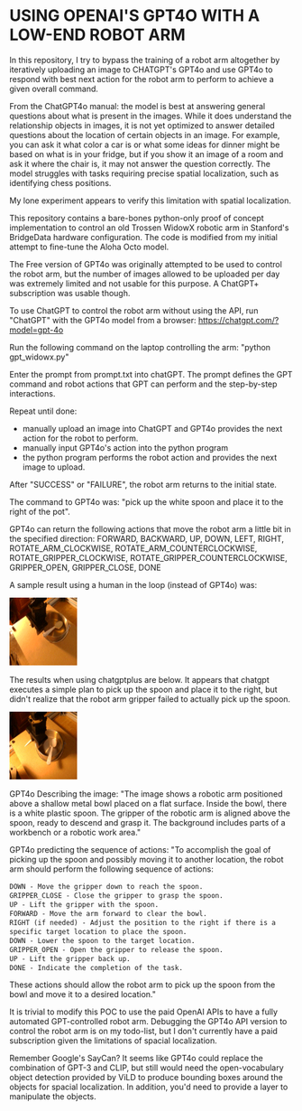 # USING OPENAI'S GPT4O WITH A LOW-END ROBOT ARM

In this repository, I try to bypass the training of a robot arm altogether
by iteratively uploading an image to CHATGPT's GPT4o and use GPT4o to 
respond with best next action for the robot arm to perform to achieve a 
given overall command.

From the ChatGPT4o manual: the model is best at answering general questions about 
what is present in the images. While it does understand the relationship 
objects in images, it is not yet optimized to answer detailed questions 
about the location of certain objects in an image. For example, you can 
ask it what color a car is or what some ideas for dinner might be based 
on what is in your fridge, but if you show it an image of a room and ask 
it where the chair is, it may not answer the question correctly. The model 
struggles with tasks requiring precise spatial localization, such as 
identifying chess positions. 

My lone experiment appears to verify this limitation with spatial localization.

This repository contains a bare-bones python-only proof of concept implementation 
to control an old Trossen WidowX robotic arm in Stanford's BridgeData hardware 
configuration.  The code is modified from my initial attempt to fine-tune 
the Aloha Octo model.

The Free version of GPT4o was originally attempted to be used to control
the robot arm, but the number of images allowed to be uploaded per day was 
extremely limited and not usable for this purpose.  A ChatGPT+ subscription 
was usable though.

To use ChatGPT to control the robot arm without using the API, run "ChatGPT" 
with the GPT4o model from a browser:
https://chatgpt.com/?model=gpt-4o 

Run the following command on the laptop controlling the arm:
"python gpt_widowx.py"

Enter the prompt from prompt.txt into chatGPT. The prompt defines the 
GPT command and robot actions that GPT can perform and the step-by-step
interactions.

Repeat until done:
  - manually upload an image into ChatGPT and GPT4o provides the next 
    action for the robot to perform.  
  - manually input GPT4o's action into the python program
  - the python program performs the robot action and provides the next
    image to upload.

After "SUCCESS" or "FAILURE", the robot arm returns to the initial state. 

The command to GPT4o was: "pick up the white spoon and place it to the right of the pot".

GPT4o can return the following actions that move the robot arm a little bit in the specified
direction: FORWARD, BACKWARD, UP, DOWN, LEFT, RIGHT, 
ROTATE_ARM_CLOCKWISE, ROTATE_ARM_COUNTERCLOCKWISE, 
ROTATE_GRIPPER_CLOCKWISE,  ROTATE_GRIPPER_COUNTERCLOCKWISE,
GRIPPER_OPEN, GRIPPER_CLOSE,
DONE

A sample result using a human in the loop (instead of GPT4o) was:

<img src="https://github.com/downingbots/GPT4o_with_WidowX-Arm/blob/main/spoon_human.gif" width="120" height="120" />

The results when using chatgptplus are below.  It appears that chatgpt executes 
a simple plan to pick up the spoon and place it to the right, but didn't realize
that the robot arm gripper failed to actually pick up the spoon. 

<img src="https://github.com/downingbots/GPT4o_with_WidowX-Arm/blob/main/spoon_chatgptplus.gif" width="120" height="120" />

GPT4o Describing the image: 
"The image shows a robotic arm positioned above
a shallow metal bowl placed on a flat surface. Inside the bowl, there is a
white plastic spoon. The gripper of the robotic arm is aligned above the
spoon, ready to descend and grasp it. The background includes parts of a
workbench or a robotic work area."

GPT4o predicting the sequence of actions: 
"To accomplish the goal of picking up the spoon and possibly moving it to 
another location, the robot arm should perform the following sequence of actions:

    DOWN - Move the gripper down to reach the spoon.
    GRIPPER_CLOSE - Close the gripper to grasp the spoon.
    UP - Lift the gripper with the spoon.
    FORWARD - Move the arm forward to clear the bowl.
    RIGHT (if needed) - Adjust the position to the right if there is a specific target location to place the spoon.
    DOWN - Lower the spoon to the target location.
    GRIPPER_OPEN - Open the gripper to release the spoon.
    UP - Lift the gripper back up.
    DONE - Indicate the completion of the task.

These actions should allow the robot arm to pick up the spoon from the bowl and move it to a desired location."

It is trivial to modify this POC to use the paid OpenAI APIs to have
a fully automated GPT-controlled robot arm. Debugging the GPT4o API version
to control the robot arm is on my todo-list, but I don't currently have
a paid subscription given the limitations of spacial localization.

Remember Google's SayCan?  It seems like GPT4o could replace the 
combination of GPT-3 and CLIP, but still would need the open-vocabulary
object detection provided by ViLD to produce bounding boxes around the 
objects for spacial localization.  In addition, you'd need to 
provide a layer to manipulate the objects.
